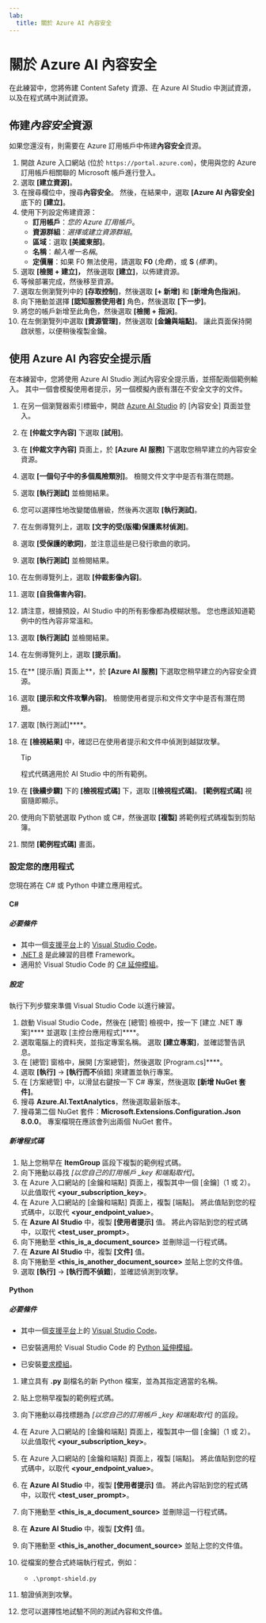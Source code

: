 ```yaml
---
lab:
  title: 關於 Azure AI 內容安全
---
```


# 關於 Azure AI 內容安全

在此練習中，您將佈建 Content Safety 資源、在 Azure AI Studio 中測試資源，以及在程式碼中測試資源。

## 佈建*內容安全*資源

如果您還沒有，則需要在 Azure 訂用帳戶中佈建**內容安全**資源。

1. 開啟 Azure 入口網站 (位於 `https://portal.azure.com`)，使用與您的 Azure 訂用帳戶相關聯的 Microsoft 帳戶進行登入。
1. 選取 **[建立資源]**。
1. 在搜尋欄位中，搜尋**內容安全**。 然後，在結果中，選取 **[Azure AI 內容安全]** 底下的 **[建立]**。
1. 使用下列設定佈建資源：
    - **訂用帳戶**：*您的 Azure 訂用帳戶*。
    - **資源群組**：*選擇或建立資源群組*。
    - **區域**：選取 **[美國東部]**。
    - **名稱**：*輸入唯一名稱*。
    - **定價層**：如果 F0 無法使用，請選取 **F0** (*免費*)，或 **S** (*標準*)。
1. 選取 **[檢閱 + 建立]，** 然後選取 **[建立]**，以佈建資源。
1. 等候部署完成，然後移至資源。
1. 選取左側瀏覽列中的 **[存取控制]**，然後選取 **[+ 新增]** 和 **[新增角色指派]**。
1. 向下捲動並選擇 **[認知服務使用者]** 角色，然後選取 **[下一步]**。
1. 將您的帳戶新增至此角色，然後選取 **[檢閱 + 指派]**。
1. 在左側瀏覽列中選取 **[資源管理]**，然後選取 **[金鑰與端點]**。 讓此頁面保持開啟狀態，以便稍後複製金鑰。

## 使用 Azure AI 內容安全提示盾

在本練習中，您將使用 Azure AI Studio 測試內容安全提示盾，並搭配兩個範例輸入。 其中一個會模擬使用者提示，另一個模擬內嵌有潛在不安全文字的文件。

1. 在另一個瀏覽器索引標籤中，開啟 [Azure AI Studio](https://ai.azure.com/explore/contentsafety) 的 [內容安全] 頁面並登入。
1. 在 **[仲裁文字內容]** 下選取 **[試用]**。
1. 在 **[仲裁文字內容]** 頁面上，於 **[Azure AI 服務]** 下選取您稍早建立的內容安全資源。
1. 選取 **[一個句子中的多個風險類別]**。 檢閱文件文字中是否有潛在問題。
1. 選取 **[執行測試]** 並檢閱結果。
1. 您可以選擇性地改變閾值層級，然後再次選取 **[執行測試]**。
1. 在左側導覽列上，選取 **[文字的受(版權)保護素材偵測]**。
1. 選取 **[受保護的歌詞]**，並注意這些是已發行歌曲的歌詞。
1. 選取 **[執行測試]** 並檢閱結果。
1. 在左側導覽列上，選取 **[仲裁影像內容]**。
1. 選取 **[自我傷害內容]**。
1. 請注意，根據預設，AI Studio 中的所有影像都為模糊狀態。 您也應該知道範例中的性內容非常溫和。
1. 選取 **[執行測試]** 並檢閱結果。
1. 在左側導覽列上，選取 **[提示盾]**。
1. 在** [提示盾] 頁面上**，於 **[Azure AI 服務]** 下選取您稍早建立的內容安全資源。
1. 選取 **[提示和文件攻擊內容]**。 檢閱使用者提示和文件文字中是否有潛在問題。
1. 選取 [執行測試]****。
1. 在 **[檢視結果]** 中，確認已在使用者提示和文件中偵測到越獄攻擊。

    > [!TIP]
    > 程式代碼適用於 AI Studio 中的所有範例。

1. 在 **[後續步驟]** 下的 **[檢視程式碼]** 下，選取 [**[檢視程式碼]**。 **[範例程式碼]** 視窗隨即顯示。
1. 使用向下箭號選取 Python 或 C#，然後選取 **[複製]** 將範例程式碼複製到剪貼簿。
1. 關閉 **[範例程式碼]** 畫面。

### 設定您的應用程式

您現在將在 C# 或 Python 中建立應用程式。

#### C#

##### 必要條件

* 其中一個[支援平台](https://code.visualstudio.com/docs/supporting/requirements#_platforms)上的 [Visual Studio Code](https://code.visualstudio.com/)。
* [.NET 8](https://dotnet.microsoft.com/en-us/download/dotnet/8.0) 是此練習的目標 Framework。
* 適用於 Visual Studio Code 的 [C# 延伸模組](https://marketplace.visualstudio.com/items?itemName=ms-dotnettools.csharp)。

##### 設定

執行下列步驟來準備 Visual Studio Code 以進行練習。

1. 啟動 Visual Studio Code，然後在 [總管] 檢視中，按一下 [建立 .NET 專案]**** 並選取 [主控台應用程式]****。
1. 選取電腦上的資料夾，並指定專案名稱。 選取 **[建立專案]**，並確認警告訊息。
1. 在 [總管] 窗格中，展開 [方案總管]，然後選取 [Program.cs]****。
1. 選取 **[執行]** -> **[執行而不**偵錯] 來建置並執行專案。 
1. 在 [方案總管] 中，以滑鼠右鍵按一下 C# 專案，然後選取 **[新增 NuGet 套件]**。
1. 搜尋 **Azure.AI.TextAnalytics**，然後選取最新版本。
1. 搜尋第二個 NuGet 套件：**Microsoft.Extensions.Configuration.Json 8.0.0**。 專案檔現在應該會列出兩個 NuGet 套件。

##### 新增程式碼

1. 貼上您稍早在 **ItemGroup** 區段下複製的範例程式碼。
1. 向下捲動以尋找 *[以您自己的訂用帳戶 _key 和端點取代]*。
1. 在 Azure 入口網站的 [金鑰和端點] 頁面上，複製其中一個 [金鑰]（1 或 2）。 以此值取代 **<your_subscription_key>**。
1. 在 Azure 入口網站的 [金鑰和端點] 頁面上，複製 [端點]。 將此值貼到您的程式碼中，以取代 **<your_endpoint_value>**。
1. 在 **Azure AI Studio** 中，複製 **[使用者提示]** 值。 將此內容貼到您的程式碼中，以取代 **<test_user_prompt>**。
1. 向下捲動至 **<this_is_a_document_source>** 並刪除這一行程式碼。
1. 在 **Azure AI Studio** 中，複製 **[文件]** 值。
1. 向下捲動至 **<this_is_another_document_source>** 並貼上您的文件值。
1. 選取 **[執行]** -> **[執行而不偵錯**]，並確認偵測到攻擊。 

#### Python

##### 必要條件

* 其中一個[支援平台](https://code.visualstudio.com/docs/supporting/requirements#_platforms)上的 [Visual Studio Code](https://code.visualstudio.com/)。

* 已安裝適用於 Visual Studio Code 的 [Python 延伸模組](https://marketplace.visualstudio.com/items?itemName=ms-python.python)。

* 已安裝[要求模組](https://pypi.org/project/requests/)。

1. 建立具有 **.py** 副檔名的新 Python 檔案，並為其指定適當的名稱。
1. 貼上您稍早複製的範例程式碼。
1. 向下捲動以尋找標題為 *[以您自己的訂用帳戶 _key 和端點取代]* 的區段。
1. 在 Azure 入口網站的 [金鑰和端點] 頁面上，複製其中一個 [金鑰]（1 或 2）。 以此值取代 **<your_subscription_key>**。
1. 在 Azure 入口網站的 [金鑰和端點] 頁面上，複製 [端點]。 將此值貼到您的程式碼中，以取代 **<your_endpoint_value>**。
1. 在 **Azure AI Studio** 中，複製 **[使用者提示]** 值。 將此內容貼到您的程式碼中，以取代 **<test_user_prompt>**。
1. 向下捲動至 **<this_is_a_document_source>** 並刪除這一行程式碼。
1. 在 **Azure AI Studio** 中，複製 **[文件]** 值。
1. 向下捲動至 **<this_is_another_document_source>** 並貼上您的文件值。
1. 從檔案的整合式終端執行程式，例如：

    - `.\prompt-shield.py`

1. 驗證偵測到攻擊。
1. 您可以選擇性地試驗不同的測試內容和文件值。
